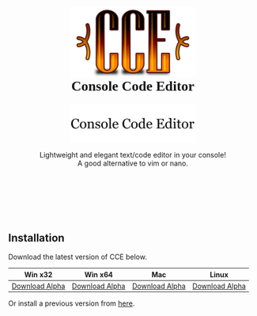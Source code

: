 <div align="center">
    <img src="logo.png" alt="CCE" width="50%" />
    <h1 style="margin-top: 0;font-family: Georgia;">
        Console Code Editor
    </h1>
    <img src="title.png" alt="Console Code Editor" width="50%"/>
    <p style="padding-bottom: 100px;">
        Lightweight and elegant text/code editor in your console!<br>
        A good alternative to vim or nano.
    </p>
</div>

## Installation

Download the latest version of CCE below.

| Win x32            | Win x64            | Mac                | Linux              |
| ------------------ | ------------------ | ------------------ | ------------------ |
| [Download Alpha]() | [Download Alpha]() | [Download Alpha]() | [Download Alpha]() |

Or install a previous version from [here]().